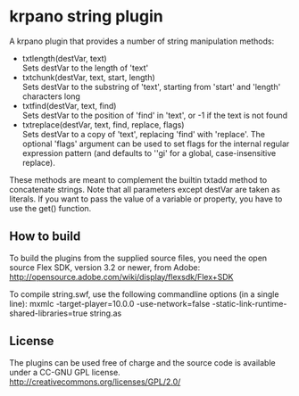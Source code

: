 krpano string plugin
====================

A krpano plugin that provides a number of string manipulation methods: 
  
* txtlength(destVar, text)  
	Sets destVar to the length of 'text'  
* txtchunk(destVar, text, start, length)  
	Sets destVar to the substring of 'text', starting from 'start' and 'length' characters long  
* txtfind(destVar, text, find)  
	Sets destVar to the position of 'find' in 'text', or -1 if the text is not found  
* txtreplace(destVar, text, find, replace, flags)  
	Sets destVar to a copy of 'text', replacing 'find' with 'replace'. The optional 'flags' argument can be used to set flags for the internal regular expression pattern (and defaults to ''gi' for a global, case-insensitive replace).
	
These methods are meant to complement the builtin txtadd method to concatenate strings. Note that all parameters except destVar are taken as literals. If you want to pass the value of a variable or property, you have to use the get() function.
	

How to build
------------

To build the plugins from the supplied source files, you need the 
open source Flex SDK, version 3.2 or newer, from Adobe:
http://opensource.adobe.com/wiki/display/flexsdk/Flex+SDK

To compile string.swf, use the following commandline options
(in a single line):
	mxmlc -target-player=10.0.0 -use-network=false -static-link-runtime-shared-libraries=true string.as

	
License
-------

The plugins can be used free of charge and the source code is 
available under a CC-GNU GPL license.
http://creativecommons.org/licenses/GPL/2.0/ 
